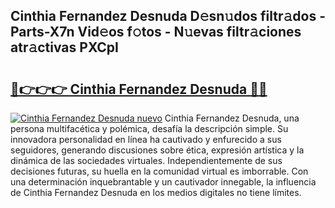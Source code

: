 ## Cinthia Fernandez Desnuda D𝚎sn𝚞dos filtr𝚊dos - Parts-X7n Vid𝚎os f𝚘tos - N𝚞evas filtr𝚊ciones atr𝚊ctivas PXCpI

# <h2><a href="http://mb9vfk.tromn.icu/?c=Cinthia+Fernandez+Desnuda">🔗👉👉👉 Cinthia Fernandez Desnuda 🔗🔗</a></h2>

[![Cinthia Fernandez Desnuda nuevo](https://i.imgur.com/pEAQMta.gif)](http://mb9vfk.tromn.icu/?c=Cinthia+Fernandez+Desnuda)
Cinthia Fernandez Desnuda, una persona multifacética y polémica, desafía la descripción simple. Su innovadora personalidad en línea ha cautivado y enfurecido a sus seguidores, generando discusiones sobre ética, expresión artística y la dinámica de las sociedades virtuales. Independientemente de sus decisiones futuras, su huella en la comunidad virtual es imborrable. Con una determinación inquebrantable y un cautivador innegable, la influencia de Cinthia Fernandez Desnuda en los medios digitales no tiene límites.
